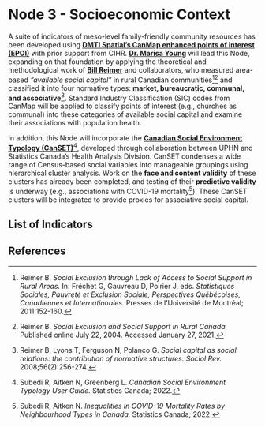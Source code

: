 # Node 3 - Socioeconomic Context

A suite of indicators of meso-level family-friendly community resources has been developed using [**DMTI Spatial’s CanMap enhanced points of interest (EPOI)**](https://www.dmtispatial.com/canmap-content-suite/) with prior support from CIHR. [**Dr. Marisa Young**](https://socialsciences.mcmaster.ca/people/young-marisa) will lead this Node, expanding on that foundation by applying the theoretical and methodological work of [**Bill Reimer**](https://www.concordia.ca/artsci/sociology-anthropology/faculty.html?fpid=bill-reimer) and collaborators, who measured area-based *“available social capital”* in rural Canadian communities[^1][^2] and classified it into four normative types: **market, bureaucratic, communal, and associative**[^3]. Standard Industry Classification (SIC) codes from CanMap will be applied to classify points of interest (e.g., churches as communal) into these categories of available social capital and examine their associations with population health.  

In addition, this Node will incorporate the [**Canadian Social Environment Typology (CanSET)**](https://www150.statcan.gc.ca/n1/pub/17-26-0002/172600022022001-eng.htm)[^4], developed through collaboration between UPHN and Statistics Canada’s Health Analysis Division. CanSET condenses a wide range of Census-based social variables into manageable groupings using hierarchical cluster analysis. Work on the **face and content validity** of these clusters has already been completed, and testing of their **predictive validity** is underway (e.g., associations with COVID-19 mortality[^5]). These CanSET clusters will be integrated to provide proxies for associative social capital.  

## List of Indicators

## References
[^1]: Reimer B. *Social Exclusion through Lack of Access to Social Support in Rural Areas.* In: Fréchet G, Gauvreau D, Poirier J, eds. *Statistiques Sociales, Pauvreté et Exclusion Sociale, Perspectives Québécoises, Canadiennes et Internationales.* Presses de l’Université de Montréal; 2011:152-160.  
[^2]: Reimer B. *Social Exclusion and Social Support in Rural Canada.* Published online July 22, 2004. Accessed January 27, 2021.  
[^3]: Reimer B, Lyons T, Ferguson N, Polanco G. *Social capital as social relations: the contribution of normative structures.* *Sociol Rev.* 2008;56(2):256-274.  
[^4]: Subedi R, Aitken N, Greenberg L. *Canadian Social Environment Typology User Guide.* Statistics Canada; 2022.  
[^5]: Subedi R, Aitken N. *Inequalities in COVID-19 Mortality Rates by Neighbourhood Types in Canada.* Statistics Canada; 2022.  
